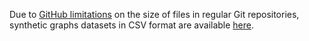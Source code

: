 Due to [GitHub limitations](https://docs.github.com/en/repositories/working-with-files/managing-large-files/about-large-files-on-github) on the size of files in regular Git repositories, synthetic graphs datasets in CSV format are available [here](https://www.dropbox.com/sh/p1lxj6r0e7suoqs/AACma4W92hH8UQUaHxjff98ha?dl=0).